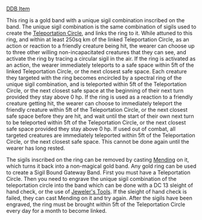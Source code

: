 [DDB Item](https://www.dndbeyond.com/magic-items/9597263-sigil-bound-gateway-band)

This ring is a gold band with a unique sigil combination inscribed on the band. The unique sigil combination is the same combination of sigils used to create the [Teleportation Circle](https://www.dndbeyond.com/spells/2619167-teleportation-circle), and links the ring to it. While attuned to this ring, and within at least 250sq km of the linked Teleportation Circle, as an action or reaction to a friendly creature being hit, the wearer can choose up to three other willing non-incapacitated creatures that they can see, and activate the ring by tracing a circular sigil in the air. If the ring is activated as an action, the wearer immediately teleports to a safe space within 5ft of the linked Teleportation Circle, or the next closest safe space. Each creature they targeted with the ring becomes encircled by a spectral ring of the unique sigil combination, and is teleported within 5ft of the Teleportation Circle, or the next closest safe space at the beginning of their next turn provided they stay above 0 hp. If the ring is used as a reaction to a friendly creature getting hit, the wearer can choose to immediately teleport the friendly creature within 5ft of the Teleportation Circle, or the next closest safe space before they are hit, and wait until the start of their own next turn to be teleported within 5ft of the Teleportation Circle, or the next closest safe space provided they stay above 0 hp. If used out of combat, all targeted creatures are immediately teleported within 5ft of the Teleportation Circle, or the next closest safe space. This cannot be done again until the wearer has long rested.

The sigils inscribed on the ring can be removed by casting [Mending](https://www.dndbeyond.com/spells/2619033-mending) on it, which turns it back into a non-magical gold band. Any gold ring can be used to create a Sigil Bound Gateway Band. First you must have a Teleportation Circle. Then you need to engrave the unique sigil combination of the teleportation circle into the band which can be done with a DC 13 sleight of hand check, or the use of [Jeweler's Tools](https://www.dndbeyond.com/equipment/423-jewelers-tools). If the sleight of hand check is failed, they can cast Mending on it and try again. After the sigils have been engraved, the ring must be brought within 5ft of the Teleportation Circle every day for a month to become linked.